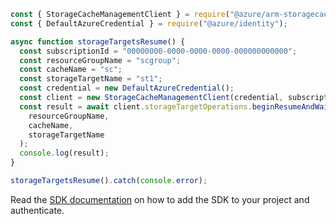 ```javascript
const { StorageCacheManagementClient } = require("@azure/arm-storagecache");
const { DefaultAzureCredential } = require("@azure/identity");

async function storageTargetsResume() {
  const subscriptionId = "00000000-0000-0000-0000-000000000000";
  const resourceGroupName = "scgroup";
  const cacheName = "sc";
  const storageTargetName = "st1";
  const credential = new DefaultAzureCredential();
  const client = new StorageCacheManagementClient(credential, subscriptionId);
  const result = await client.storageTargetOperations.beginResumeAndWait(
    resourceGroupName,
    cacheName,
    storageTargetName
  );
  console.log(result);
}

storageTargetsResume().catch(console.error);
```

Read the [SDK documentation](https://github.com/Azure/azure-sdk-for-js/blob/%40azure%2Farm-storagecache_5.1.0/sdk/storagecache/arm-storagecache/README.md) on how to add the SDK to your project and authenticate.
